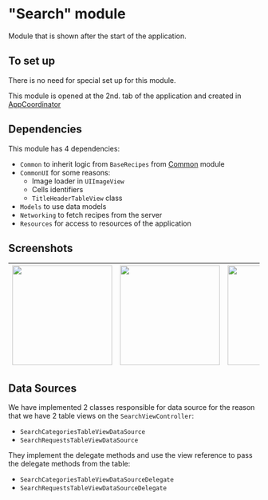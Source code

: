 # "Search" module

Module that is shown after the start of the application.

## To set up

There is no need for special set up for this module.

This module is opened at the 2nd. tab of the application and created in  [AppCoordinator](https://github.com/iCookbook/Cookbook/blob/master/Cookbook/Application/AppCoordinator.swift) 

## Dependencies

This module has 4 dependencies:

- `Common` to inherit logic from `BaseRecipes` from [Common](https://github.com/iCookbook/Common) module
- `CommonUI` for some reasons:
    * Image loader in `UIImageView`
    * Cells identifiers
    * `TitleHeaderTableView` class
- `Models` to use data models
- `Networking` to fetch recipes from the server
- `Resources` for access to resources of the application

## Screenshots

| <img src="https://user-images.githubusercontent.com/60363270/202233121-0b844ddb-f370-4703-86a6-4dcf8088c085.png" width=200> | <img src="https://user-images.githubusercontent.com/60363270/202233054-203bcf82-8bb3-4417-bf4a-79ba8ca7f961.png" width=200> | <img src="https://user-images.githubusercontent.com/60363270/202232994-b4a2aa4c-b6f9-4975-9314-5ee6fa93a561.png" width=200> |
|---|---|---|


## Data Sources

We have implemented 2 classes responsible for data source for the reason that we have 2 table views on the `SearchViewController`:

- `SearchCategoriesTableViewDataSource`
- `SearchRequestsTableViewDataSource`

They implement the delegate methods and use the view reference to pass the delegate methods from the table:

- `SearchCategoriesTableViewDataSourceDelegate`
- `SearchRequestsTableViewDataSourceDelegate`
